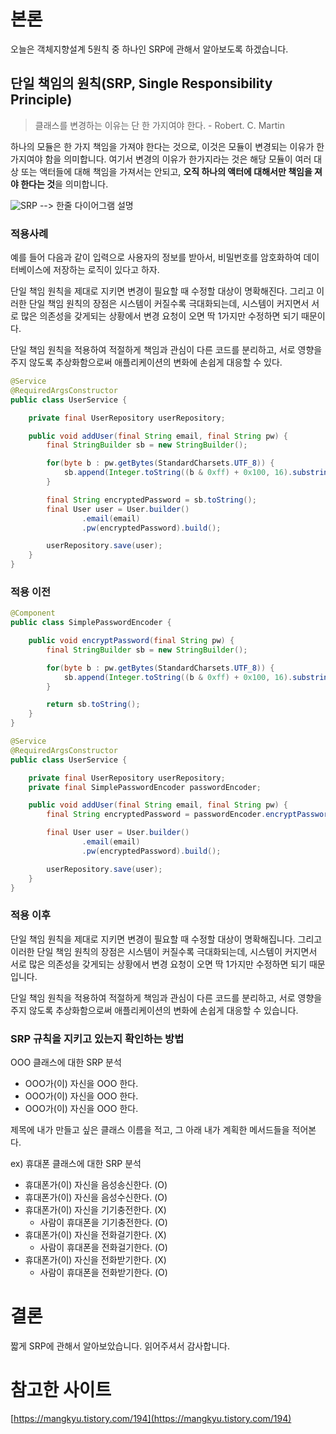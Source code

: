 # 본론

오늘은 객체지향설계 5원칙 중 하나인 SRP에 관해서 알아보도록 하겠습니다.

## 단일 책임의 원칙(SRP, Single Responsibility Principle)

> 클래스를 변경하는 이유는 단 한 가지여야 한다. - Robert. C. Martin

하나의 모듈은 한 가지 책임을 가져야 한다는 것으로, 이것은 모듈이 변경되는 이유가 한가지여야 함을 의미합니다. 여기서 변경의 이유가 한가지라는 것은 해당 모듈이 여러 대상 또는 액터들에 대해 책임을 가져서는 안되고, **오직 하나의 액터에 대해서만 책임을 져야 한다는 것**을 의미합니다.

![SRP](./SRP.png)
--> 한줄 다이어그램 설명

### 적용사례

예를 들어 다음과 같이 입력으로 사용자의 정보를 받아서, 비밀번호를 암호화하여 데이터베이스에 저장하는 로직이 있다고 하자.

단일 책임 원칙을 제대로 지키면 변경이 필요할 때 수정할 대상이 명확해진다. 그리고 이러한 단일 책임 원칙의 장점은 시스템이 커질수록 극대화되는데, 시스템이 커지면서 서로 많은 의존성을 갖게되는 상황에서 변경 요청이 오면 딱 1가지만 수정하면 되기 때문이다.

단일 책임 원칙을 적용하여 적절하게 책임과 관심이 다른 코드를 분리하고, 서로 영향을 주지 않도록 추상화함으로써 애플리케이션의 변화에 손쉽게 대응할 수 있다.

```java
@Service
@RequiredArgsConstructor
public class UserService {

	private final UserRepository userRepository;

	public void addUser(final String email, final String pw) {
		final StringBuilder sb = new StringBuilder();

		for(byte b : pw.getBytes(StandardCharsets.UTF_8)) {
			sb.append(Integer.toString((b & 0xff) + 0x100, 16).substring(1));
		}

		final String encryptedPassword = sb.toString();
		final User user = User.builder()
				.email(email)
				.pw(encryptedPassword).build();

		userRepository.save(user);
	}
}
```

### 적용 이전

```java
@Component
public class SimplePasswordEncoder {

	public void encryptPassword(final String pw) {
		final StringBuilder sb = new StringBuilder();

		for(byte b : pw.getBytes(StandardCharsets.UTF_8)) {
			sb.append(Integer.toString((b & 0xff) + 0x100, 16).substring(1));
		}

		return sb.toString();
	}
}

@Service
@RequiredArgsConstructor
public class UserService {

	private final UserRepository userRepository;
	private final SimplePasswordEncoder passwordEncoder;

	public void addUser(final String email, final String pw) {
		final String encryptedPassword = passwordEncoder.encryptPassword(pw);

		final User user = User.builder()
				.email(email)
				.pw(encryptedPassword).build();

		userRepository.save(user);
	}
}
```

### 적용 이후

단일 책임 원칙을 제대로 지키면 변경이 필요할 때 수정할 대상이 명확해집니다. 그리고 이러한 단일 책임 원칙의 장점은 시스템이 커질수록 극대화되는데, 시스템이 커지면서 서로 많은 의존성을 갖게되는 상황에서 변경 요청이 오면 딱 1가지만 수정하면 되기 때문입니다.

단일 책임 원칙을 적용하여 적절하게 책임과 관심이 다른 코드를 분리하고, 서로 영향을 주지 않도록 추상화함으로써 애플리케이션의 변화에 손쉽게 대응할 수 있습니다.

### SRP 규칙을 지키고 있는지 확인하는 방법

OOO 클래스에 대한 SRP 분석

- OOO가(이) 자신을 OOO 한다.
- OOO가(이) 자신을 OOO 한다.
- OOO가(이) 자신을 OOO 한다.

제목에 내가 만들고 싶은 클래스 이름을 적고, 그 아래 내가 계획한 메서드들을 적어본다.

ex) 휴대폰 클래스에 대한 SRP 분석

- 휴대폰가(이) 자신을 음성송신한다. (O)
- 휴대폰가(이) 자신을 음성수신한다. (O)
- 휴대폰가(이) 자신을 기기충전한다. (X)
  - 사람이 휴대폰을 기기충전한다. (O)
- 휴대폰가(이) 자신을 전화걸기한다. (X)
  - 사람이 휴대폰을 전화걸기한다. (O)
- 휴대폰가(이) 자신을 전화받기한다. (X)
  - 사람이 휴대폰을 전화받기한다. (O)

# 결론

짧게 SRP에 관해서 알아보았습니다. 읽어주셔서 감사합니다.

# 참고한 사이트

[https://mangkyu.tistory.com/194](https://mangkyu.tistory.com/194)
